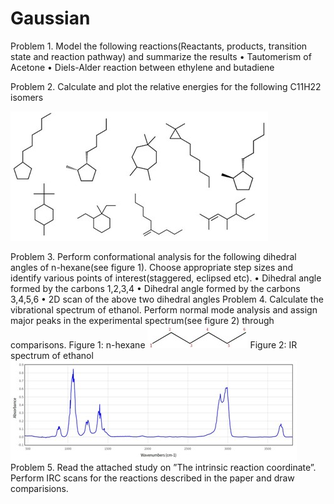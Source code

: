 # Gaussian
Problem 1. Model the following reactions(Reactants, products, transition state and reaction pathway) and summarize the results
•	Tautomerism of Acetone
•	Diels-Alder reaction between ethylene and butadiene

Problem 2. Calculate and plot the relative energies for the following C11H22 isomers

![Isomers](pic1.jpg)
 
Problem 3. Perform conformational analysis for the following dihedral angles of n-hexane(see figure 1). Choose appropriate step sizes and identify various points of interest(staggered, eclipsed etc).
•	Dihedral angle formed by the carbons 1,2,3,4
•	Dihedral angle formed by the carbons 3,4,5,6
•	2D scan of the above two dihedral angles
Problem 4. Calculate the vibrational spectrum of ethanol. Perform normal mode analysis and assign major peaks in the experimental spectrum(see figure 2) through comparisons.
Figure 1: n-hexane
![nhexane](pic2.jpg)
Figure 2: IR spectrum of ethanol
![irspectrum](pic3.jpg)
Problem 5. Read the attached study on ”The intrinsic reaction coordinate”. Perform IRC scans for the reactions described in the paper and draw comparisions.

